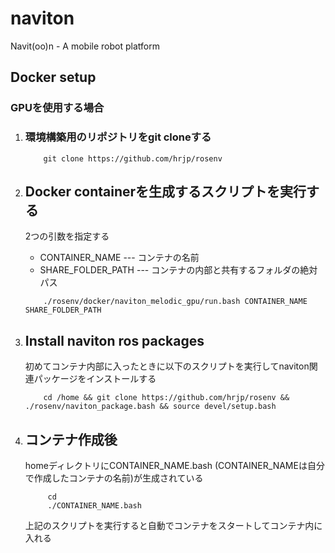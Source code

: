 
# naviton
Navit(oo)n - A mobile robot platform 


## Docker setup

### GPUを使用する場合

1. ### 環境構築用のリポジトリをgit cloneする

    ```bash:bash
        git clone https://github.com/hrjp/rosenv
    ```

2. ## Docker containerを生成するスクリプトを実行する
    2つの引数を指定する
    * CONTAINER_NAME  --- コンテナの名前
    * SHARE_FOLDER_PATH  --- コンテナの内部と共有するフォルダの絶対パス
    
    ```bash:bash
        ./rosenv/docker/naviton_melodic_gpu/run.bash CONTAINER_NAME SHARE_FOLDER_PATH
    ```

3. ## Install naviton ros packages 
    初めてコンテナ内部に入ったときに以下のスクリプトを実行してnaviton関連パッケージをインストールする
    ```bash:bash
        cd /home && git clone https://github.com/hrjp/rosenv && ./rosenv/naviton_package.bash && source devel/setup.bash
    ```

4. ## コンテナ作成後
   homeディレクトリにCONTAINER_NAME.bash (CONTAINER_NAMEは自分で作成したコンテナの名前)が生成されている
   ```bash:bash
        cd
        ./CONTAINER_NAME.bash
    ```
    上記のスクリプトを実行すると自動でコンテナをスタートしてコンテナ内に入れる